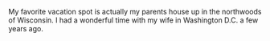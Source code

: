 My favorite vacation spot is actually my parents house up in the northwoods of Wisconsin.
I had a wonderful time with my wife in Washington D.C. a few years ago.
